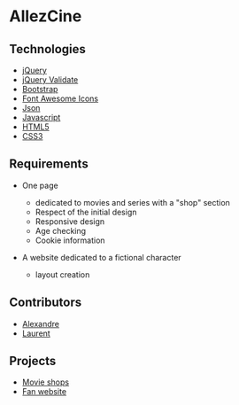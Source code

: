 # AllezCine

## Technologies

* [jQuery](http://jquery.com/)
* [jQuery Validate](https://jqueryvalidation.org/)
* [Bootstrap](https://getbootstrap.com/)
* [Font Awesome Icons](https://fontawesome.com/)
* [Json](https://www.json.org/)
* [Javascript](https://developer.mozilla.org/en-US/docs/Web/JavaScript)
* [HTML5](https://www.w3.org/html/)
* [CSS3](https://www.w3.org/Style/CSS/)

## Requirements

* One page
  * dedicated to movies and series with a "shop" section
  * Respect of the initial design
  * Responsive design
  * Age checking
  * Cookie information

* A website dedicated to a fictional character
  * layout creation

## Contributors

* [Alexandre](https://github.com/alexandrentougas)
* [Laurent](https://github.com/laurenthu)

## Projects

* [Movie shops](https://alexandrentougas.github.io/AllezCine/shops/)
* [Fan website](https://alexandrentougas.github.io/AllezCine/fan-website/)

